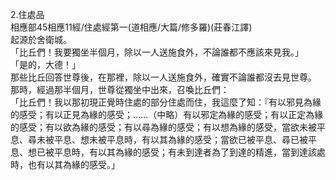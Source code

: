 2.住處品  
相應部45相應11經/住處經第一(道相應/大篇/修多羅)(莊春江譯)  
起源於舍衛城。  
「比丘們！我要獨坐半個月，除以一人送施食外，不論誰都不應該來見我。」  
「是的，大德！」  
那些比丘回答世尊後，在那裡，除以一人送施食外，確實不論誰都沒去見世尊。  
那時，經過那半個月，世尊從獨坐中出來，召喚比丘們：  
「比丘們！我以那初現正覺時住處的部分住處而住，我這麼了知：『有以邪見為緣的感受；有以正見為緣的感受；……（中略）有以邪定為緣的感受；有以正定為緣的感受；有以欲為緣的感受；有以尋為緣的感受；有以想為緣的感受，當欲未被平息、尋未被平息、想未被平息時，有以其為緣的感受；當欲已被平息、尋已被平息、想已被平息時，有以其為緣的感受；有未到達者為了到達的精進，當到達該處時，也有以其為緣的感受。」  
  
  
